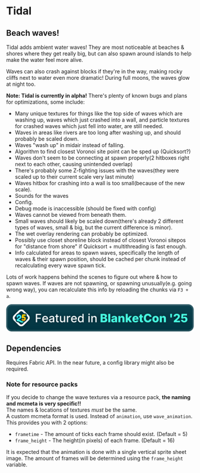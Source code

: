# Tidal
## Beach waves!

Tidal adds ambient water waves! They are most noticeable at beaches & shores where they get really big, but can also spawn around islands to help make the water feel more alive.  

Waves can also crash against blocks if they're in the way, making rocky cliffs next to water even more dramatic! During full moons, the waves glow at night too.

**Note: Tidal is currently in alpha!** There's plenty of known bugs and plans for optimizations, some include:
- Many unique textures for things like the top side of waves which are washing up, waves which just crashed into a wall, and particle textures for crashed waves which just fell into water, are still needed.
- Waves in areas like rivers are too long after washing up, and should probably be scaled down.
- Waves "wash up" in midair instead of falling.
- Algorithm to find closest Voronoi site point can be sped up (Quicksort?)
- Waves don't seem to be connecting at spawn properly(2 hitboxes right next to each other, causing unintended overlap)
- There's probably some Z-fighting issues with the waves(they were scaled up to their current scale very last minute)
- Waves hitbox for crashing into a wall is too small(because of the new scale).
- Sounds for the waves
- Config.
- Debug mode is inaccessible (should be fixed with config)
- Waves cannot be viewed from beneath them.
- Small waves should likely be scaled down(there's already 2 different types of waves, small & big, but the current difference is minor).
- The wet overlay rendering can probably be optimized.
- Possibly use closet shoreline block instead of closest Voronoi sitepos for "distance from shore" if Quicksort + multithreading is fast enough.
- Info calculated for areas to spawn waves, specifically the length of waves & their spawn position, should be cached per chunk instead of recalculating every wave spawn tick.

Lots of work happens behind the scenes to figure out where & how to spawn waves. If waves are not spawning, or spawning unusually(e.g. going wrong way), you can recalculate this info by reloading the chunks via `F3 + a`.

[![Featured in BlanketCon '25](https://raw.githubusercontent.com/worldwidepixel/badges/642d312b71811b9d2696b562f735b07288844c71/bc25/featured_in/compact.svg)](https://modfest.net/vanity/bc25)

## Dependencies
Requires Fabric API. In the near future, a config library might also be required.

### Note for resource packs
If you decide to change the wave textures via a resource pack, **the naming and mcmeta is very specific!!**  
The names & locations of textures _must_ be the same.  
A custom mcmeta format is used. Instead of `animation`, use `wave_animation`. This provides you with 2 options:
- `frametime` - The amount of ticks each frame should exist. (Default = 5)
- `frame_height` - The height(in pixels) of each frame. (Default = 16)

It is expected that the animation is done with a single vertical sprite sheet image. The amount of frames will be determined using the `frame_height` variable.